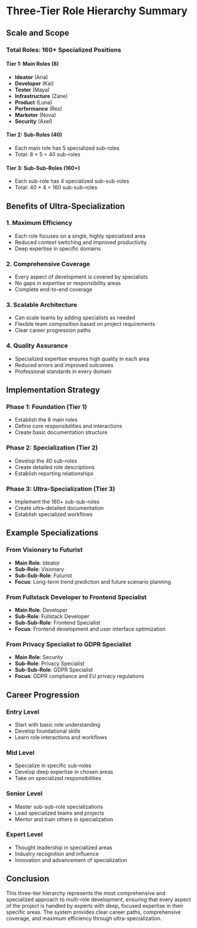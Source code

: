 # Three-Tier Role Hierarchy Summary

## Scale and Scope

### Total Roles: 160+ Specialized Positions

#### Tier 1: Main Roles (8)
- **Ideator** (Aria)
- **Developer** (Kai)
- **Tester** (Maya)
- **Infrastructure** (Zane)
- **Product** (Luna)
- **Performance** (Rex)
- **Marketer** (Nova)
- **Security** (Axel)

#### Tier 2: Sub-Roles (40)
- Each main role has 5 specialized sub-roles
- Total: 8 × 5 = 40 sub-roles

#### Tier 3: Sub-Sub-Roles (160+)
- Each sub-role has 4 specialized sub-sub-roles
- Total: 40 × 4 = 160 sub-sub-roles

## Benefits of Ultra-Specialization

### 1. **Maximum Efficiency**
- Each role focuses on a single, highly specialized area
- Reduced context switching and improved productivity
- Deep expertise in specific domains

### 2. **Comprehensive Coverage**
- Every aspect of development is covered by specialists
- No gaps in expertise or responsibility areas
- Complete end-to-end coverage

### 3. **Scalable Architecture**
- Can scale teams by adding specialists as needed
- Flexible team composition based on project requirements
- Clear career progression paths

### 4. **Quality Assurance**
- Specialized expertise ensures high quality in each area
- Reduced errors and improved outcomes
- Professional standards in every domain

## Implementation Strategy

### Phase 1: Foundation (Tier 1)
- Establish the 8 main roles
- Define core responsibilities and interactions
- Create basic documentation structure

### Phase 2: Specialization (Tier 2)
- Develop the 40 sub-roles
- Create detailed role descriptions
- Establish reporting relationships

### Phase 3: Ultra-Specialization (Tier 3)
- Implement the 160+ sub-sub-roles
- Create ultra-detailed documentation
- Establish specialized workflows

## Example Specializations

### From Visionary to Futurist
- **Main Role**: Ideator
- **Sub-Role**: Visionary
- **Sub-Sub-Role**: Futurist
- **Focus**: Long-term trend prediction and future scenario planning

### From Fullstack Developer to Frontend Specialist
- **Main Role**: Developer
- **Sub-Role**: Fullstack Developer
- **Sub-Sub-Role**: Frontend Specialist
- **Focus**: Frontend development and user interface optimization

### From Privacy Specialist to GDPR Specialist
- **Main Role**: Security
- **Sub-Role**: Privacy Specialist
- **Sub-Sub-Role**: GDPR Specialist
- **Focus**: GDPR compliance and EU privacy regulations

## Career Progression

### Entry Level
- Start with basic role understanding
- Develop foundational skills
- Learn role interactions and workflows

### Mid Level
- Specialize in specific sub-roles
- Develop deep expertise in chosen areas
- Take on specialized responsibilities

### Senior Level
- Master sub-sub-role specializations
- Lead specialized teams and projects
- Mentor and train others in specialization

### Expert Level
- Thought leadership in specialized areas
- Industry recognition and influence
- Innovation and advancement of specialization

## Conclusion

This three-tier hierarchy represents the most comprehensive and specialized approach to multi-role development, ensuring that every aspect of the project is handled by experts with deep, focused expertise in their specific areas. The system provides clear career paths, comprehensive coverage, and maximum efficiency through ultra-specialization.
